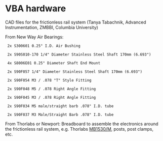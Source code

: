 # VBA hardware

CAD files for the frictionless rail system (Tanya Tabachnik, Advanced Instrumentation, ZMBBI, Columbia University)


From New Way Air Bearings:

     2x S300601 0.25" I.D. Air Bushing

     2x S90S010-170 1/4" Diameter Stainless Steel Shaft 170mm (6.693")

     4x S8006E01 0.25" Diameter Shaft End Mount

     2x S90F057 1/4" Diameter Stainless Steel Shaft 170mm (6.693")

     2x S90F054 M3 / .078 "T" Style Fitting

     2x S90F048 M5 / .078 Right Angle Fitting

     2x S90F045 M3 / .078 Right Angle Fitting

     2x S90F034 M5 male/straight barb .078" I.D. tube

     2x S90F037 M3 Male/Straight Barb .078" I.D. tube


From Thorlabs or Newport:
     Breadboard to assemble the electronics around the frictionless rail system, e.g. Thorlabs [MB1530/M](https://www.thorlabs.com/thorproduct.cfm?partnumber=MB1530/M), posts, post clamps, etc.
